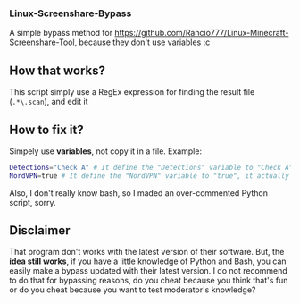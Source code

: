 ### Linux-Screenshare-Bypass
A simple bypass method for https://github.com/Rancio777/Linux-Minecraft-Screenshare-Tool, because they don't use variables :c

## How that works?
This script simply use a RegEx expression for finding the result file (`.*\.scan`), and edit it

## How to fix it?
Simpely use **variables**, not copy it in a file.
Example:
```bash
Detections="Check A" # It define the "Detections" variable to "Check A", it actually means we failed Check A.
NordVPN=true # It define the "NordVPN" variable to "true", it actually means we failed NordVPN's check
```
Also, I don't really know bash, so I maded an over-commented Python script, sorry.

## Disclaimer
That program don't works with the latest version of their software.
But, the **idea still works**, if you have a little knowledge of Python and Bash, you can easily make a bypass updated with their latest version.
I do not recommend to do that for bypassing reasons, do you cheat because you think that's fun or do you cheat because you want to test moderator's knowledge?
